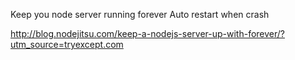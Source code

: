 Keep you node server running forever
Auto restart when crash

http://blog.nodejitsu.com/keep-a-nodejs-server-up-with-forever/?utm_source=tryexcept.com